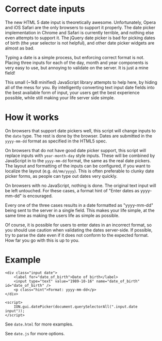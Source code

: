 Correct date inputs
===================

The new HTML 5 date input is theoretically awesome. Unfortunately, Opera and iOS Safari are the only
browsers to support it properly. The date picker implementation in Chrome and Safari is currently
terrible, and nothing else even attempts to support it. The jQuery date picker is bad for picking
dates of birth (the year selector is not helpful), and other date picker widgets are almost as bad.

Typing a date is a simple process, but enforcing correct format is not. Placing three inputs for
each of the day, month and year components is very easy to use, but annoying to validate on the
server. It is just a mine field!

This small (~1kB minified) JavaScript library attempts to help here, by hiding all of the mess for
you. By intelligently converting text input date fields into the best available form of input, your
users get the best experience possible, while still making your life server side simple.

How it works
============

On browsers that support date pickers well, this script will change inputs to the `date` type. The
rest is done by the browser. Dates are submitted in the` yyyy-mm-dd` format as specified in the
HTML5 spec.

On browsers that do not have good date picker support, this script will replace inputs with
`year-month-day` style inputs. These will be combined by JavaScript in to the `yyyy-mm-dd` format,
the same as the real date pickers. The layout and formatting of the inputs can be configured, if you
want to localize the layout (e.g. `dd/mm/yyyy`). This is often preferable to clunky date picker
forms, as people can type out dates very quickly.

On browsers with no JavaScript, nothing is done. The original text input will be left untouched. For
these cases, a format hint of "Enter dates as yyyy-mm-dd" is encouraged.

Every one of the three cases results in a date formatted as "yyyy-mm-dd" being sent to the server in
a single field. This makes your life simple, at the same time as making the users life as simple as
possible.

Of course, it is possible for users to enter dates in an incorrect format, so you should use caution
when validating the dates server-side. If possible, try to parse the date even if it does not
conform to the expected format. How far you go with this is up to you.

Example
=======

	<div class="input date">
		<label for="date_of_birth">Date of birth</label>
		<input type="text" value="1989-10-16" name="date_of_birth" id="date_of_birth" />
		<p class="hint">Format: yyyy-mm-dd</p>
	</div>

	<script>
		ION.gui.datePicker(document.querySelectorAll(".input.date input"));
	</script>

See `date.html` for more examples.

See `date.js` for more options.
